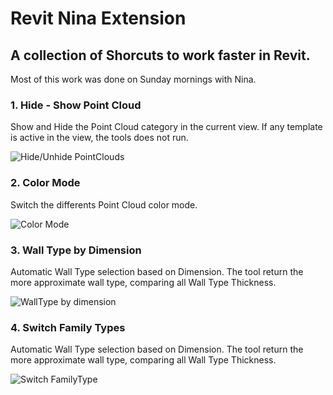 # Revit Nina Extension
## A collection of Shorcuts to work faster in Revit. 

Most of this work was done on Sunday mornings with Nina.

### 1. Hide - Show Point Cloud
Show and Hide the Point Cloud category in the current view. If any template is active in the view, the tools does not run.

![Hide/Unhide PointClouds](https://github.com/franpossetto/revit-nina-extension/blob/master/Nina/Demo/Hide-Unhide.gif)

### 2. Color Mode
Switch the differents Point Cloud color mode.

![Color Mode](https://github.com/franpossetto/revit-nina-extension/blob/master/Nina/Demo/ColorMode.gif)
### 3. Wall Type by Dimension
Automatic Wall Type selection based on Dimension. The tool return the more approximate wall type, comparing all Wall Type Thickness.

![WallType by dimension](https://github.com/franpossetto/revit-nina-extension/blob/master/Nina/Demo/WallByDimension.gif)

### 4. Switch Family Types
Automatic Wall Type selection based on Dimension. The tool return the more approximate wall type, comparing all Wall Type Thickness.

![Switch FamilyType](https://github.com/franpossetto/revit-nina-extension/blob/master/Nina/Demo/Switchers.gif)
